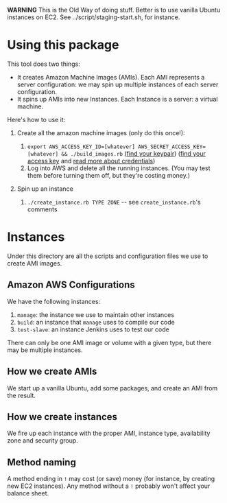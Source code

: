 **WARNING** This is the Old Way of doing stuff. Better is to use vanilla
Ubuntu instances on EC2. See ../script/staging-start.sh, for instance.

# Using this package

This tool does two things:

* It creates Amazon Machine Images (AMIs). Each AMI represents a server configuration: we may spin up multiple instances of each server configuration.
* It spins up AMIs into new Instances. Each Instance is a server: a virtual machine.

Here's how to use it:

1. Create all the amazon machine images (only do this once!):
    1. `export AWS_ACCESS_KEY_ID=[whatever] AWS_SECRET_ACCESS_KEY=[whatever] && ./build_images.rb` ([find your keypair](https://console.aws.amazon.com/ec2/v2/home#KeyPairs:)) ([find your access key](https://console.aws.amazon.com/iam/home#users) and [read more about credentials](http://docs.aws.amazon.com/cli/latest/userguide/cli-chap-getting-started.html#cli-installing-credentials))
    1. Log into AWS and delete all the running instances. (You may test them before turning them off, but they're costing money.)

1. Spin up an instance
    1. `./create_instance.rb TYPE ZONE` -- see `create_instance.rb`'s comments

# Instances

Under this directory are all the scripts and configuration files we use to create AMI images.

## Amazon AWS Configurations

We have the following instances:

1. `manage`: the instance we use to maintain other instances
2. `build`: an instance that `manage` uses to compile our code
3. `test-slave`: an instance Jenkins uses to test our code

There can only be one AMI image or volume with a given type, but there may be multiple instances.

## How we create AMIs

We start up a vanilla Ubuntu, add some packages, and create an AMI from the result.

## How we create instances

We fire up each instance with the proper AMI, instance type, availability zone and security group.

## Method naming

A method ending in `!` may cost (or save) money (for instance, by creating new EC2 instances). Any method without a `!` probably won't affect your balance sheet.
